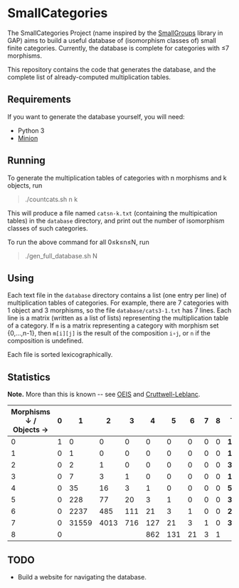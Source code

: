 # SmallCategories

The SmallCategories Project (name inspired by the [SmallGroups](https://docs.gap-system.org/pkg/smallgrp/doc/chap1.html) library in GAP) aims to build a useful database of (isomorphism classes of) small finite categories. Currently, the database is complete for categories with ≤7 morphisms.

This repository contains the code that generates the database, and the complete list of already-computed multiplication tables.

## Requirements

If you want to generate the database yourself, you will need:

* Python 3
* [Minion](https://github.com/minion/minion)

## Running

To generate the multiplication tables of categories with n morphisms and k objects, run

> ./countcats.sh n k

This will produce a file named `catsn-k.txt` (containing the multipication tables) in the `database` directory, and print out the number of isomorphism classes of such categories.

To run the above command for all 0≤k≤n≤N, run

> ./gen_full_database.sh N

## Using

Each text file in the `database` directory contains a list (one entry per line) of multiplication tables of categories. For example, there are 7 categories with 1 object and 3 morphisms, so the file `database/cats3-1.txt` has 7 lines. Each line is a matrix (written as a list of lists) representing the multiplication table of a category. If `m` is a matrix representing a category with morphism set {0,...,n-1}, then `m[i][j]` is the result of the composition `i∘j`, or `n` if the composition is undefined.

Each file is sorted lexicographically.

## Statistics

**Note.** More than this is known -- see [OEIS](https://oeis.org/A125696) and [Cruttwell-Leblanc](https://www.reluctantm.com/gcruttw/publications/ams2014CruttwellCountingFiniteCats.pdf).

| Morphisms ↓ / Objects → | 0 | 1     | 2    | 3   | 4   | 5   | 6  | 7 | 8 | Total     |
|-------------------------|---|-------|------|-----|-----|-----|----|---|---|-----------|
| 0                       | 1 | 0     | 0    | 0   | 0   | 0   | 0  | 0 | 0 | **1**     |
| 1                       | 0 | 1     | 0    | 0   | 0   | 0   | 0  | 0 | 0 | **1**     |
| 2                       | 0 | 2     | 1    | 0   | 0   | 0   | 0  | 0 | 0 | **3**     |
| 3                       | 0 | 7     | 3    | 1   | 0   | 0   | 0  | 0 | 0 | **11**    |
| 4                       | 0 | 35    | 16   | 3   | 1   | 0   | 0  | 0 | 0 | **55**    |
| 5                       | 0 | 228   | 77   | 20  | 3   | 1   | 0  | 0 | 0 | **329**   |
| 6                       | 0 | 2237  | 485  | 111 | 21  | 3   | 1  | 0 | 0 | **2858**  |
| 7                       | 0 | 31559 | 4013 | 716 | 127 | 21  | 3  | 1 | 0 | **36440** |
| 8                       | 0 |       |      |     | 862 | 131 | 21 | 3 | 1 |           |

## TODO

* Build a website for navigating the database.